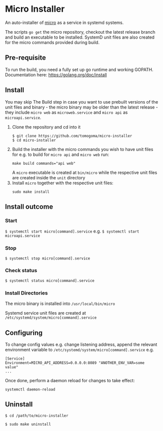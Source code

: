 # Micro Installer #

An auto-installer of [micro](https://github.com/micro/micro) as a service in
systemd systems.

The scripts `go get` the micro repository, checkout the latest release branch
and build an executable to be installed. SystemD unit files are also created
for the micro commands provided during build.

## Pre-requisite ##

To run the build, you need a fully set up go runtime and working GOPATH.
Documentation here: https://golang.org/doc/install

## Install ##

You may skip The Build step in case you want to use prebuilt versions of the 
unit files and binary - the micro binary may be older than the latest release -
they include `micro web` as `microweb.service` and `micro api` as
`microapi.service`.

1. Clone the repository and cd into it
    ```
    $ git clone https://github.com/tomogoma/micro-installer
    $ cd micro-installer
    ```
2. Build the installer with the micro commands you wish to have unit files for
e.g. to build for `micro api` and `micro web` run:
    ```
    make build commands="api web"
    ```
    A `micro` executable is created at `bin/micro` while the respective unit files
    are created inside the `unit` directory
3. Install `micro` together with the respective unit files:
    ```
    sudo make install
    ```
    
## Install outcome ##


### Start

`$ systemctl start micro[command].service`
e.g.
`$ systemctl start microapi.service`


### Stop

`$ systemctl stop micro[command].service`


### Check status

`$ systemctl status micro[command].service`


### Install Directories

The micro binary is installed into
`/usr/local/bin/micro`

Systemd service unit files are created at
`/etc/systemd/system/micro[command].service`

## Configuring ##

To change config values e.g. change listening address, append the relevant environment
variable to `/etc/systemd/system/micro[command].service`
e.g.
```
[Service]
Environment=MICRO_API_ADDRESS=0.0.0.0:8089 "ANOTHER_ENV_VAR=some value"
...
```
Once done, perform a daemon reload for changes to take effect:
```
systemctl daemon-reload
```


## Uninstall ##

`$ cd /path/to/micro-installer`

`$ sudo make uninstall`

